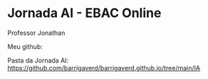 # Jornada AI - EBAC Online

Professor Jonathan

Meu github:  

Pasta da Jornada AI: https://github.com/barrigaverd/barrigaverd.github.io/tree/main/IA